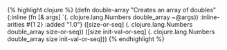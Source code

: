 {% highlight clojure %}
(defn double-array
  "Creates an array of doubles"
  {:inline (fn [& args] `(. clojure.lang.Numbers double_array ~@args))
   :inline-arities #{1 2}
   :added "1.0"}
  ([size-or-seq] (. clojure.lang.Numbers double_array size-or-seq))
  ([size init-val-or-seq] (. clojure.lang.Numbers double_array size init-val-or-seq)))
{% endhighlight %}

